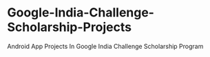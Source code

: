# Google-India-Challenge-Scholarship-Projects
Android App Projects In Google India Challenge Scholarship Program

